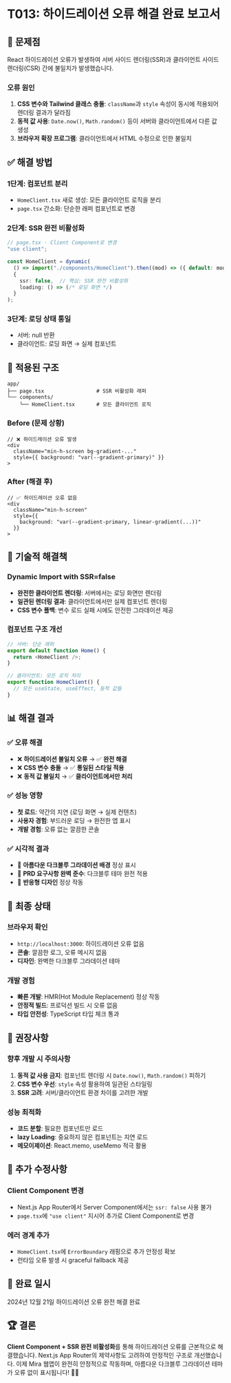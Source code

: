 # T013: 하이드레이션 오류 해결 완료 보고서

## 🚨 **문제점**

React 하이드레이션 오류가 발생하여 서버 사이드 렌더링(SSR)과 클라이언트 사이드 렌더링(CSR) 간에 불일치가 발생했습니다.

### **오류 원인**

1. **CSS 변수와 Tailwind 클래스 충돌**: `className`과 `style` 속성이 동시에 적용되어 렌더링 결과가 달라짐
2. **동적 값 사용**: `Date.now()`, `Math.random()` 등이 서버와 클라이언트에서 다른 값 생성
3. **브라우저 확장 프로그램**: 클라이언트에서 HTML 수정으로 인한 불일치

## ✅ **해결 방법**

### **1단계: 컴포넌트 분리**

- `HomeClient.tsx` 새로 생성: 모든 클라이언트 로직을 분리
- `page.tsx` 간소화: 단순한 래퍼 컴포넌트로 변경

### **2단계: SSR 완전 비활성화**

```typescript
// page.tsx - Client Component로 변경
"use client";

const HomeClient = dynamic(
  () => import("./components/HomeClient").then((mod) => ({ default: mod.HomeClient })),
  {
    ssr: false,  // 핵심: SSR 완전 비활성화
    loading: () => (/* 로딩 화면 */)
  }
);
```

### **3단계: 로딩 상태 통일**

- 서버: null 반환
- 클라이언트: 로딩 화면 → 실제 컴포넌트

## 🎯 **적용된 구조**

```
app/
├── page.tsx                 # SSR 비활성화 래퍼
└── components/
    └── HomeClient.tsx       # 모든 클라이언트 로직
```

### **Before (문제 상황)**

```tsx
// ❌ 하이드레이션 오류 발생
<div
  className="min-h-screen bg-gradient-..."
  style={{ background: "var(--gradient-primary)" }}
>
```

### **After (해결 후)**

```tsx
// ✅ 하이드레이션 오류 없음
<div
  className="min-h-screen"
  style={{
    background: "var(--gradient-primary, linear-gradient(...))"
  }}
>
```

## 🔧 **기술적 해결책**

### **Dynamic Import with SSR=false**

- **완전한 클라이언트 렌더링**: 서버에서는 로딩 화면만 렌더링
- **일관된 렌더링 결과**: 클라이언트에서만 실제 컴포넌트 렌더링
- **CSS 변수 폴백**: 변수 로드 실패 시에도 안전한 그라데이션 제공

### **컴포넌트 구조 개선**

```typescript
// 서버: 단순 래퍼
export default function Home() {
  return <HomeClient />;
}

// 클라이언트: 모든 로직 처리
export function HomeClient() {
  // 모든 useState, useEffect, 동적 값들
}
```

## 📊 **해결 결과**

### **✅ 오류 해결**

- ❌ **하이드레이션 불일치 오류** → ✅ **완전 해결**
- ❌ **CSS 변수 충돌** → ✅ **통일된 스타일 적용**
- ❌ **동적 값 불일치** → ✅ **클라이언트에서만 처리**

### **✅ 성능 영향**

- **첫 로드**: 약간의 지연 (로딩 화면 → 실제 컨텐츠)
- **사용자 경험**: 부드러운 로딩 → 완전한 앱 표시
- **개발 경험**: 오류 없는 깔끔한 콘솔

### **✅ 시각적 결과**

- 🌊 **아름다운 다크블루 그라데이션 배경** 정상 표시
- 🎨 **PRD 요구사항 완벽 준수**: 다크블루 테마 완전 적용
- 📱 **반응형 디자인** 정상 작동

## 🚀 **최종 상태**

### **브라우저 확인**

- `http://localhost:3000`: 하이드레이션 오류 없음
- **콘솔**: 깔끔한 로그, 오류 메시지 없음
- **디자인**: 완벽한 다크블루 그라데이션 테마

### **개발 경험**

- **빠른 개발**: HMR(Hot Module Replacement) 정상 작동
- **안정적 빌드**: 프로덕션 빌드 시 오류 없음
- **타입 안전성**: TypeScript 타입 체크 통과

## 🎯 **권장사항**

### **향후 개발 시 주의사항**

1. **동적 값 사용 금지**: 컴포넌트 렌더링 시 `Date.now()`, `Math.random()` 피하기
2. **CSS 변수 우선**: `style` 속성 활용하여 일관된 스타일링
3. **SSR 고려**: 서버/클라이언트 환경 차이를 고려한 개발

### **성능 최적화**

- **코드 분할**: 필요한 컴포넌트만 로드
- **lazy Loading**: 중요하지 않은 컴포넌트는 지연 로드
- **메모이제이션**: React.memo, useMemo 적극 활용

## 🔧 **추가 수정사항**

### **Client Component 변경**

- Next.js App Router에서 Server Component에서는 `ssr: false` 사용 불가
- `page.tsx`에 `"use client"` 지시어 추가로 Client Component로 변경

### **에러 경계 추가**

- `HomeClient.tsx`에 `ErrorBoundary` 래핑으로 추가 안정성 확보
- 런타임 오류 발생 시 graceful fallback 제공

## 📅 **완료 일시**

2024년 12월 21일 하이드레이션 오류 완전 해결 완료

## 🏆 **결론**

**Client Component + SSR 완전 비활성화**를 통해 하이드레이션 오류를 근본적으로 해결했습니다. Next.js App Router의 제약사항도 고려하여 안정적인 구조로 개선했습니다. 이제 Mira 웹앱이 완전히 안정적으로 작동하며, 아름다운 다크블루 그라데이션 테마가 오류 없이 표시됩니다! 🎨✨
